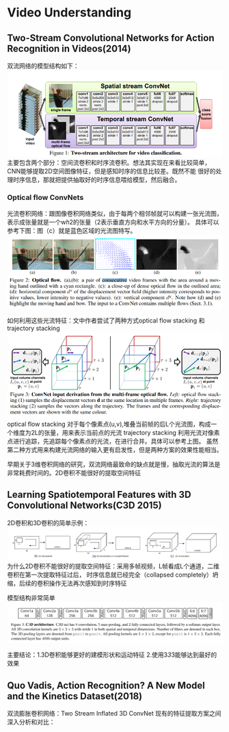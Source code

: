 
# Video Understanding

## Two-Stream Convolutional Networks for Action Recognition in Videos(2014)
双流网络的模型结构如下：
![img.png](img.png)
主要包含两个部分：空间流卷积和时序流卷积。想法其实现在来看比较简单，CNN能够提取2D空间图像特征，但是感知时序的信息比较差。既然不能
很好的处理时序信息，那就把提供抽取好的时序信息喂给模型，然后融合。
### Optical flow ConvNets
光流卷积网络：跟图像卷积网络类似，由于每两个相邻帧就可以构建一张光流图，表示成张量就是一个w*h*2的张量（2表示垂直方向和水平方向的分量）。
具体可以参考下图：图（c）就是蓝色区域的光流图特写。
![img_1.png](img_1.png)

如何利用这些光流特征：文中作者尝试了两种方式optical flow stacking 和trajectory stacking
![img_2.png](img_2.png)
optical flow stacking 对于每个像素点(u,v),堆叠当前帧的后L个光流图，构成一个维度为2L的张量，用来表示当前点的光流
trajectory stacking 利用光流对像素点进行追踪，先追踪每个像素点的光流，在进行合并。具体可以参考上图。
虽然第二种方式用来构建光流网络的输入更有启发性，但是两种方案的效果性能相当。


早期关于3维卷积网络的研究，双流网络最致命的缺点就是慢，抽取光流的算法是非常耗费时间的。2D卷积不能很好的提取空间特征
## Learning Spatiotemporal Features with 3D Convolutional Networks(C3D 2015)
2D卷积和3D卷积的简单示例：
![img_4.png](img_4.png)
为什么2D卷积不能很好的提取空间特征：采用多帧视频，L帧看成L个通道，二维卷积在第一次提取特征过后，
时序信息就已经完全（collapsed completely）坍缩，后续的卷积操作无法再次感知到时序特征

模型结构非常简单
![img_3.png](img_3.png)

主要结论：1.3D卷积能够更好的建模形状和运动特征 2.使用3*3*3能够达到最好的效果

## Quo Vadis, Action Recognition? A New Model and the Kinetics Dataset(2018)
双流膨胀卷积网络：Two Stream Inflated 3D ConvNet
现有的特征提取方案之间深入分析和对比：
### 

